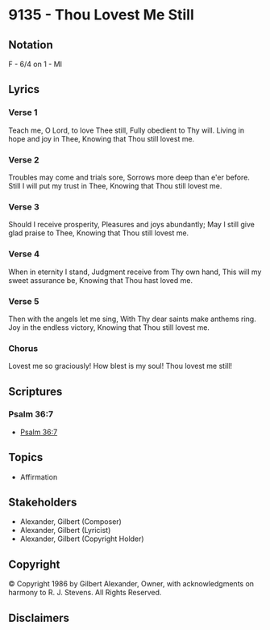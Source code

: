 # 9135 - Thou Lovest Me Still

## Notation

F - 6/4 on 1 - MI

## Lyrics

### Verse 1

Teach me, O Lord, to love Thee still, Fully obedient to Thy will. Living in hope and joy in Thee, Knowing that Thou still lovest me.

### Verse 2

Troubles may come and trials sore, Sorrows more deep than e'er before. Still I will put my trust in Thee, Knowing that Thou still lovest me.

### Verse 3

Should I receive prosperity, Pleasures and joys abundantly; May I still give glad praise to Thee, Knowing that Thou still lovest me.

### Verse 4

When in eternity I stand, Judgment receive from Thy own hand, This will my sweet assurance be, Knowing that Thou hast loved me.

### Verse 5

Then with the angels let me sing, With Thy dear saints make anthems ring. Joy in the endless victory, Knowing that Thou still lovest me.

### Chorus

Lovest me so graciously! How blest is my soul! Thou lovest me still!


## Scriptures

### Psalm 36:7

- [Psalm 36:7](https://www.biblegateway.com/passage/?search=Psalm%2036%3A7)


## Topics

- Affirmation

## Stakeholders

- Alexander, Gilbert (Composer)
- Alexander, Gilbert (Lyricist)
- Alexander, Gilbert (Copyright Holder)

## Copyright

© Copyright 1986 by Gilbert Alexander, Owner, with acknowledgments on harmony to R. J. Stevens. All Rights Reserved.


## Disclaimers


